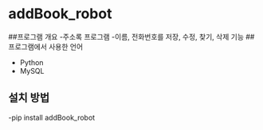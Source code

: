 # addBook_robot
##프로그램 개요
 -주소록 프로그램
 -이름, 전화번호를 저장, 수정, 찾기, 삭제 기능
##프로그램에서 사용한 언어
 - Python
 - MySQL
## 설치 방법
 -pip install 
addBook_robot
